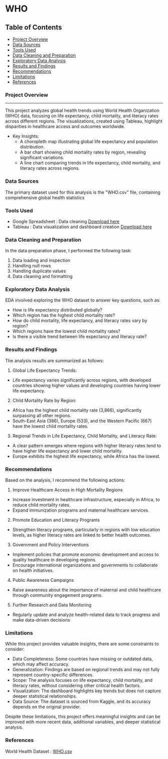 # WHO

## Table of Contents
- [Project Overview](#project-overview)
- [Data Sources](#data-sources)
- [Tools Used](#tools-used)
- [Data Cleaning and Preparation](#data-cleaning-and-preparation)
- [Exploratory Data Analysis](#exploratory-data-analysis)
- [Results and Findings](#results-and-findings)
- [Recommendations](#recommendations)
- [Limitations](#limitations)
- [References](#references)

### Project Overview
---
This project analyzes global health trends using World Health Organization (WHO) data, focusing on life expectancy, child mortality, and literacy rates across different regions. The visualizations, created using Tableau, highlight disparities in healthcare access and outcomes worldwide.
- Key Insights:
  - A choropleth map illustrating global life expectancy and population distribution.
  - A bar chart showing child mortality rates by region, revealing significant variations.
  - A line chart comparing trends in life expectancy, child mortality, and literacy rates across regions.
 
### Data Sources
The primary dataset used for this analysis is the "WHO.csv" file, containing comprehensive global health statistics

### Tools Used
- Google Spreadsheet : Data cleaning [Download here](https://google-sheets.en.softonic.com/)
- Tableau : Data visualization and dashboard creation [Download here](https://www.tableau.com/products/desktop/download)

### Data Cleaning and Preparation
In the data preparation phase, I performed the following task:
1. Data loading and inspection
2. Handling null rows
3. Handling duplicate values
4. Data cleaning and formatting

### Exploratory Data Analysis

EDA involved exploring the WHO dataset to answer key questions, such as:
- How is life expectancy distributed globally?
- Which region has the highest child mortality rate?
- How do child mortality, life expectancy, and literacy rates vary by region?
- Which regions have the lowest child mortality rates?
- Is there a visible trend between life expectancy and literacy rate?

### Results and Findings

The analysis results are summarized as follows:
1. Global Life Expectancy Trends:
  - Life expectancy varies significantly across regions, with developed countries showing higher values and developing countries having lower life expectancy.

2. Child Mortality Rate by Region:
  - Africa has the highest child mortality rate (3,866), significantly surpassing all other regions.
  - South-East Asia (386), Europe (533), and the Western Pacific (667) have the lowest child mortality rates.

3. Regional Trends in Life Expectancy, Child Mortality, and Literacy Rate:
  - A clear pattern emerges where regions with higher literacy rates tend to have higher life expectancy and lower child mortality.
  - Europe exhibits the highest life expectancy, while Africa has the lowest.

### Recommendations
Based on the analysis, I recommend the following actions:
1. Improve Healthcare Access in High Mortality Regions
 - Increase investment in healthcare infrastructure, especially in Africa, to reduce child mortality rates.
 - Expand immunization programs and maternal healthcare services.
2. Promote Education and Literacy Programs
  - Strengthen literacy programs, particularly in regions with low education levels, as higher literacy rates are linked to better health outcomes.
3. Government and Policy Interventions
  - Implement policies that promote economic development and access to quality healthcare in developing regions.
  - Encourage international organizations and governments to collaborate on health initiatives.
4. Public Awareness Campaigns
  - Raise awareness about the importance of maternal and child healthcare through community engagement programs.
5. Further Research and Data Monitoring
  - Regularly update and analyze health-related data to track progress and make data-driven decisions


### Limitations
While this project provides valuable insights, there are some constraints to consider:
- Data Completeness: Some countries have missing or outdated data, which may affect accuracy.
- Generalization: Findings are based on regional trends and may not fully represent country-specific differences.
- Scope: The analysis focuses on life expectancy, child mortality, and literacy rates, without considering other critical health factors.
- Visualization: The dashboard highlights key trends but does not capture deeper statistical relationships.
- Data Source: The dataset is sourced from Kaggle, and its accuracy depends on the original provider.
  
Despite these limitations, this project offers meaningful insights and can be improved with more recent data, additional variables, and deeper statistical analysis.

### References
World Health Dataset : [WHO.csv](https://www.kaggle.com/datasets/econdata/who-dataset)
